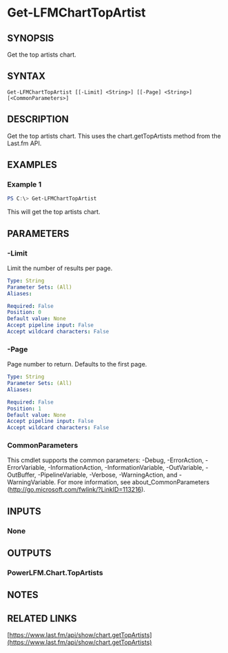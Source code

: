 # Get-LFMChartTopArtist

## SYNOPSIS
Get the top artists chart.

## SYNTAX

```
Get-LFMChartTopArtist [[-Limit] <String>] [[-Page] <String>] [<CommonParameters>]
```

## DESCRIPTION
Get the top artists chart. This uses the chart.getTopArtists method from the Last.fm API.

## EXAMPLES

### Example 1
```powershell
PS C:\> Get-LFMChartTopArtist
```

This will get the top artists chart.

## PARAMETERS

### -Limit
Limit the number of results per page.

```yaml
Type: String
Parameter Sets: (All)
Aliases:

Required: False
Position: 0
Default value: None
Accept pipeline input: False
Accept wildcard characters: False
```

### -Page
Page number to return. Defaults to the first page.

```yaml
Type: String
Parameter Sets: (All)
Aliases:

Required: False
Position: 1
Default value: None
Accept pipeline input: False
Accept wildcard characters: False
```

### CommonParameters
This cmdlet supports the common parameters: -Debug, -ErrorAction, -ErrorVariable, -InformationAction, -InformationVariable, -OutVariable, -OutBuffer, -PipelineVariable, -Verbose, -WarningAction, and -WarningVariable.
For more information, see about_CommonParameters (http://go.microsoft.com/fwlink/?LinkID=113216).

## INPUTS

### None

## OUTPUTS

### PowerLFM.Chart.TopArtists

## NOTES

## RELATED LINKS

[https://www.last.fm/api/show/chart.getTopArtists](https://www.last.fm/api/show/chart.getTopArtists)
